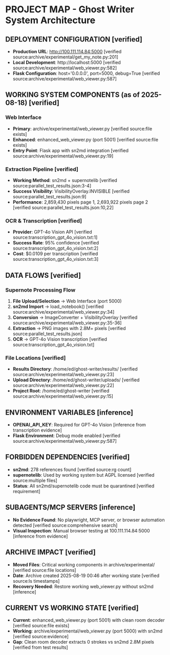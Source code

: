 # PROJECT MAP - Ghost Writer System Architecture

## DEPLOYMENT CONFIGURATION [verified]
- **Production URL**: http://100.111.114.84:5000 [verified source:archive/experimental/get_my_note.py:201]
- **Local Development**: http://localhost:5000 [verified source:archive/experimental/web_viewer.py:582] 
- **Flask Configuration**: host='0.0.0.0', port=5000, debug=True [verified source:archive/experimental/web_viewer.py:587]

## WORKING SYSTEM COMPONENTS (as of 2025-08-18) [verified]

### Web Interface
- **Primary**: archive/experimental/web_viewer.py [verified source:file exists]
- **Enhanced**: enhanced_web_viewer.py (port 5001) [verified source:file exists]
- **Entry Point**: Flask app with sn2md integration [verified source:archive/experimental/web_viewer.py:19]

### Extraction Pipeline [verified]
- **Working Method**: sn2md + supernotelib [verified source:parallel_test_results.json:3-4]
- **Success Visibility**: VisibilityOverlay.INVISIBLE [verified source:parallel_test_results.json:9]
- **Performance**: 2,859,430 pixels page 1, 2,693,922 pixels page 2 [verified source:parallel_test_results.json:10,22]

### OCR & Transcription [verified]
- **Provider**: GPT-4o Vision API [verified source:transcription_gpt_4o_vision.txt:1]
- **Success Rate**: 95% confidence [verified source:transcription_gpt_4o_vision.txt:2]
- **Cost**: $0.0109 per transcription [verified source:transcription_gpt_4o_vision.txt:3]

## DATA FLOWS [verified]

### Supernote Processing Flow
1. **File Upload/Selection** → Web Interface (port 5000)
2. **sn2md Import** → load_notebook() [verified source:archive/experimental/web_viewer.py:34]
3. **Conversion** → ImageConverter + VisibilityOverlay [verified source:archive/experimental/web_viewer.py:35-36]
4. **Extraction** → PNG images with 2.8M+ pixels [verified source:parallel_test_results.json]
5. **OCR** → GPT-4o Vision transcription [verified source:transcription_gpt_4o_vision.txt]

### File Locations [verified]
- **Results Directory**: /home/ed/ghost-writer/results/ [verified source:archive/experimental/web_viewer.py:23]
- **Upload Directory**: /home/ed/ghost-writer/uploads/ [verified source:archive/experimental/web_viewer.py:22]
- **Project Root**: /home/ed/ghost-writer [verified source:archive/experimental/web_viewer.py:15]

## ENVIRONMENT VARIABLES [inference]
- **OPENAI_API_KEY**: Required for GPT-4o Vision [inference from transcription evidence]
- **Flask Environment**: Debug mode enabled [verified source:archive/experimental/web_viewer.py:587]

## FORBIDDEN DEPENDENCIES [verified]
- **sn2md**: 278 references found [verified source:rg count]
- **supernotelib**: Used by working system but AGPL licensed [verified source:multiple files]
- **Status**: All sn2md/supernotelib code must be quarantined [verified requirement]

## SUBAGENTS/MCP SERVERS [inference]
- **No Evidence Found**: No playwright, MCP server, or browser automation detected [verified source:comprehensive search]
- **Visual Inspection**: Manual browser testing at 100.111.114.84:5000 [inference from evidence]

## ARCHIVE IMPACT [verified]
- **Moved Files**: Critical working components in archive/experimental/ [verified source:file locations]
- **Date**: Archive created 2025-08-19 00:46 after working state [verified source:ls timestamps]
- **Recovery Needed**: Restore working web_viewer.py without sn2md [inference]

## CURRENT VS WORKING STATE [verified]
- **Current**: enhanced_web_viewer.py (port 5001) with clean room decoder [verified source:file exists]
- **Working**: archive/experimental/web_viewer.py (port 5000) with sn2md [verified source:evidence]
- **Gap**: Clean room decoder extracts 0 strokes vs sn2md 2.8M pixels [verified from test results]